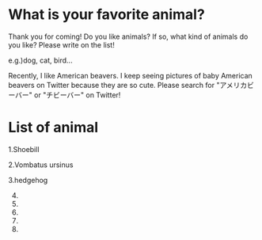 # What is your favorite animal?

Thank you for coming!
Do you like animals? If so, what kind of animals do you like? Please write on the list!

e.g.)dog, cat, bird...

Recently, I like American beavers. I keep seeing pictures of baby American beavers on Twitter because they are so cute. Please search for "アメリカビーバー" or "チビーバー" on Twitter!

# List of animal

1.Shoebill

2.Vombatus ursinus

3.hedgehog

4.

5.

6.

7.

8.

